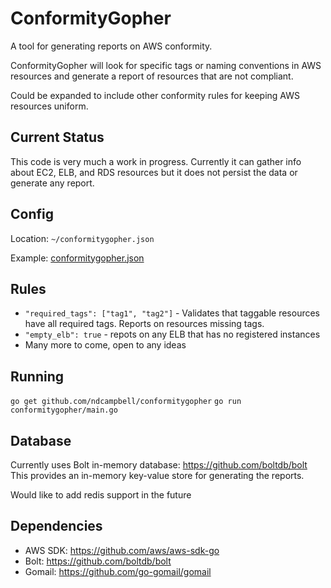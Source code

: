 # ConformityGopher

A tool for generating reports on AWS conformity.

ConformityGopher will look for specific tags or naming conventions in AWS resources and generate a report of resources that are not compliant.

Could be expanded to include other conformity rules for keeping AWS resources uniform. 

## Current Status

This code is very much a work in progress. Currently it can gather info about EC2, ELB, and RDS resources
but it does not persist the data or generate any report. 

## Config

Location: `~/conformitygopher.json`

Example: [conformitygopher.json](conformitygopher.json.example)

## Rules

- `"required_tags": ["tag1", "tag2"]` - Validates that taggable resources have all required tags. Reports on resources missing tags.
- `"empty_elb": true` - repots on any ELB that has no registered instances
- Many more to come, open to any ideas

## Running
`go get github.com/ndcampbell/conformitygopher`
`go run conformitygopher/main.go`

## Database

Currently uses Bolt in-memory database: https://github.com/boltdb/bolt
This provides an in-memory key-value store for generating the reports.

Would like to add redis support in the future

## Dependencies

- AWS SDK: https://github.com/aws/aws-sdk-go
- Bolt: https://github.com/boltdb/bolt
- Gomail: https://github.com/go-gomail/gomail
